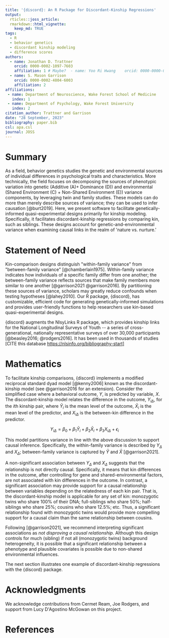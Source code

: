 ```yaml
---
title: '{discord}: An R Package for Discordant-Kinship Regressions'
output:
  rticles::joss_article:
  rmarkdown::html_vignette:
    keep_md: TRUE
tags:
  - R
  - behavior genetics
  - discordant kinship modeling
  - difference scores
authors:
  - name: Jonathan D. Trattner
    orcid: 0000-0002-1097-7603
    affiliation: 1 # Maybe?  - name: Yoo Ri Hwang    orcid: 0000-0000-0000-0000    affiliation: 2
  - name: S. Mason Garrison
    orcid: 0000-0002-4804-6003
    affiliation: 2
affiliations:
 - name: Department of Neuroscience, Wake Forest School of Medicine
   index: 1
 - name: Department of Psychology, Wake Forest University
   index: 2
citation_author: Trattner and Garrison
date: "28 September, 2023"
bibliography: paper.bib
csl: apa.csl
journal: JOSS
---
```


# Summary

As a field, behavior genetics studies the genetic and environmental sources of individual differences in psychological traits and characteristics. More technically, the field focuses on decomposing the sources of phenotypic variation into genetic (Additive (A)+ Dominance (D)) and environmental (Shared Environment (C) + Non-Shared Environment (E)) variance components, by leveraging twin and family studies. These models can do more than merely describe sources of variance; they can be used to infer causation [@burt2019].
Here, we present software to facilitate genetically-informed quasi-experimental designs primarily for kinship modeling.  Specifically, it facilitates discordant-kinship regressions by comparing kin, such as siblings. These designs account for genetic-and-environmental variance when examining causal links in the realm of 'nature vs. nurture.'


<!-- alt 

Behavior genetics involves examining the genetic and environmental sources peoples' behavior. 
Specifically, it leverages genetic and environmental differences to better understand individual variation. Classic methods focus upon description, often by comparing different kinds of twins. 
However, behavior genetics can do so much more than merely compare twins. It can be used to evaluate causal claims using any kind of kinship groups, cousins, siblings, etc. In this package, we provide a series of tools to harness the power of behavior genetics, using publicly available data.

 Although randomized
studies on identical twins are the gold standard to determine causality,
they are not always feasible due to small sample sizes and high costs.
As an alternative, our team has developed a quasi-experimental paradigm
(Garrison & Rodgers, 2016) that allows us to control for
gene-and-environmental variance among kinship pairs (siblings, cousins,
etc.) and shed light on causal relationships arising from the "nature
vs. nurture" debate. The crux of this paradigm relies on the
discordant-kinship model, which in turn requires specifically structured data. 
In addition, given the growing interest in limiting underpowered studies, 
we also include simulation functions so that researcher can create custom simulated data.--> 

# Statement of Need

<!-- `discord` is an R package that provides functions for discordant kinship
modeling and other sibling-based quasi-experimental designs. It has
highly customizable, efficient code for generating genetically-informed
simulations and provides user-friendly functions to perform
discordant-kinship regressions. It integrates seamlessly with the
NlsyLinks R package, which provides kinship links for the National
Longitudinal Survey of Youth -- a cross-generational, nationally
representative survey of over 30,000 participants for up to 35 years
[@beasley_nlsylinks_2016]. It has been used in previous publications
(cite, Mason, cite!) and supports the principles of tidy data
[@wickham2014] utilizing the broom package [@robinson2020] to report
model coefficients. -->

Kin-comparison designs distinguish "within-family variance" from "between-family variance" [@chamberlain1975]. Within-family variance indicates how individuals of a specific family differ from one another; the between-family variance reflects sources that make family members more similar to one another [@garrison2021 @garrison2016]. By partitioning these sources of variance, scholars may greatly reduce confounds when testing hypotheses [@lahey2010]. Our R package, {discord}, has customizable, efficient code for generating genetically-informed simulations and provides user-friendly functions to help researchers use kin-based quasi-experimental designs. 

{discord} augments the NlsyLinks R package, which provides kinship links for the National Longitudinal Surveys of Youth -- a series of cross-generational, nationally representative surveys of over 30,000 participants [@beasley2016; @rodgers2016]. It has been used in thousands of studies [CITE this database https://nlsinfo.org/bibliography-start]

# Mathematics

<!-- The core of the discordant kinship model can be explained with a
simplistic case where a behavioral outcome $Y$ is predicted by one
variable $X$, the discord regression model relates the difference in
that outcome, $Y_{i\Delta}$, for a given kinship pair, indexed as $i$,
in the following model, where $X_{i\Delta}$ is the difference in the
predictor.

$\mathrm{Y_{i\Delta}} = \beta_{0} + \beta_{1}\mathrm{\bar{Y_{i}}} + \beta_{2}\mathrm{\bar{X_{i}}} + \beta_{3}\mathrm{X_{i\Delta}}$

where,

$\mathrm{Y_{i\Delta}} = \mathrm{Y_{i,1}} - \mathrm{Y_{i,2}}$

$\mathrm{X_{i\Delta}} = \mathrm{X_{i,1}} - \mathrm{X_{i,2}}$

and $1$ and $2$ identify the individuals within the kinship pair,
defined by

$\mathrm{Y_{i,1}} > \mathrm{Y_{i,2}}$

$\mathrm{X_{i,1}} > \mathrm{X_{i,2}}$ 

-->
To facilitate kinship comparisons, {discord} implements a modified reciprocal standard dyad model [@kenny2006] known as the discordant-kinship model (see @garrison2016 for an extension). Consider the simplified case where a behavioral outcome, $Y$, is predicted by variable, $X$. The discordant-kinship model relates the difference in the outcome, $Y_{i\Delta}$, for the $i\text{th}$ kinship pair, where $\bar{Y}_i$ is the mean level of the outcome, $\bar{X}_i$ is the mean level of the predictor, and $X_{i\Delta}$ is the between-kin difference in the predictor.

$$
Y_{i\Delta} = \beta_0 + \beta_1 \bar{Y}_i + \beta_2 \bar{X}_i + \beta_3 X_{i\Delta} + \epsilon_i
$$

This model partitions variance in line with the above discussion to support causal inference. Specifically, the within-family variance is described by $Y_{\Delta}$ and $X_{\Delta}$; between-family variance is captured by $\bar{Y}$ and $\bar{X}$ [@garrison2021].

A non-significant association between $Y_\Delta$ and $X_\Delta$ suggests that the relationship is not directly causal. Specifically, it means that kin differences in the outcome, after controlling for gene and shared-environmental factors, are not associated with kin differences in the outcome. In contrast, a significant association may provide support for a causal relationship between variables depending on the relatedness of each kin pair. That is, the discordant-kinship model is applicable for any set of kin: monozygotic twins who share 100% of their DNA; full-siblings who share 50%; half-siblings who share 25%; cousins who share 12.5%; etc. Thus, a significant relationship found with monozygotic twins would provide more compelling support for a causal claim than the same relationship between cousins.

Following [@garrison2021], we recommend interpreting significant associations as *not disproving a causal relationship*. Although this design controls for much (sibling) if not all (monozygotic twins) background heterogeneity, it is possible that a significant relationship between a phenotype and plausible covariates is possible due to non-shared environmental influences.

The next section illustrates one example of discordant-kinship regressions with the {discord} package.



# Acknowledgments

We acknowledge contributions from Cermet Ream, Joe Rodgers, and support from Lucy D'Agostino McGowan on this project.

# References
